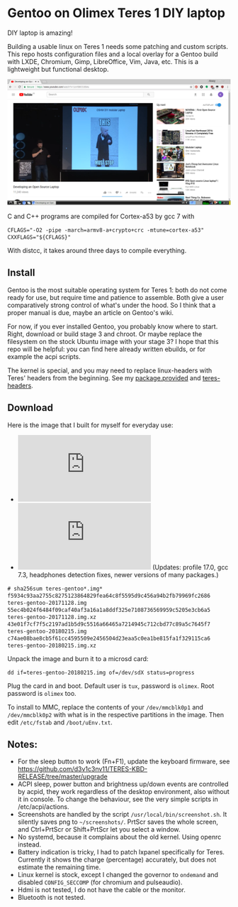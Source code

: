 # Gentoo on Olimex Teres 1 DIY laptop

DIY laptop is amazing!

Building a usable linux on Teres 1 needs some patching and custom scripts. This repo hosts configuration files and a local overlay for a Gentoo build with LXDE, Chromium, Gimp, LibreOffice, Vim, Java, etc. This is a lightweight but functional desktop.

![This must stop!](https://raw.githubusercontent.com/khumarahn/teres1-gentoo/master/screen.1.png)

C and C++ programs are compiled for Cortex-a53 by gcc 7 with
```
CFLAGS="-O2 -pipe -march=armv8-a+crypto+crc -mtune=cortex-a53"
CXXFLAGS="${CFLAGS}"
```
With distcc, it takes around three days to compile everything.

## Install

Gentoo is the most suitable operating system for Teres 1: both do not come ready for use, but require time and patience to assemble. Both give a user comparatively strong control of what's under the hood. So I think that a proper manual is due, maybe an article on Gentoo's wiki.

For now, if you ever installed Gentoo, you probably know where to start. Right, download or build stage 3 and chroot. Or maybe replace the filesystem on the stock Ubuntu image with your stage 3? I hope that this repo will be helpful: you can find here already written ebuilds, or for example the acpi scripts.

The kernel is special, and you may need to replace linux-headers with Teres' headers from the beginning. See my [package.provided](https://github.com/khumarahn/teres1-gentoo/blob/master/etc/portage/profile/package.provided) and [teres-headers](https://github.com/khumarahn/teres1-gentoo/tree/master/usr/local/portage/sys-kernel/teres-headers).

## Download

Here is the image that I built for myself for everyday use:
* ![torrent](https://github.com/khumarahn/teres1-gentoo/raw/master/teres-gentoo-20171128.img.xz.torrent)
* ![torrent](https://github.com/khumarahn/teres1-gentoo/raw/master/teres-gentoo-20180215.img.xz.torrent) (Updates: profile 17.0, gcc 7.3, headphones detection fixes, newer versions of many packages.)
```
# sha256sum teres-gentoo*.img*
f5934c93aa2755c8275123864829fea64c8f5595d9c456a94b2fb79969fc2686  teres-gentoo-20171128.img
55ec4b024f6484f09caf40af3a16a1a8ddf325e7108736569959c5205e3cb6a5  teres-gentoo-20171128.img.xz
43e01f7cf7f5c2197ad1b5d9c5516a66465a7214945c712cbd77c89a5c7645f7  teres-gentoo-20180215.img
c74ae08bae8cb5f61cc4595509e2456504d23eaa5c0ea1be815fa1f329115ca6  teres-gentoo-20180215.img.xz
```

Unpack the image and burn it to a microsd card:
```
dd if=teres-gentoo-20180215.img of=/dev/sdX status=progress
```
Plug the card in and boot. Default user is `tux`, password is `olimex`. Root password is `olimex` too.

To install to MMC, replace the contents of your `/dev/mmcblk0p1` and `/dev/mmcblk0p2` with what is in the respective partitions in the image. Then edit `/etc/fstab` and `/boot/uEnv.txt`.

## Notes:
* For the sleep button to work (Fn+F1), update the keyboard firmware, see https://github.com/d3v1c3nv11/TERES-KBD-RELEASE/tree/master/upgrade
* ACPI sleep, power button and brightness up/down events are controlled by acpid, they work regardless of the desktop environment, also without it in console. To change the behaviour, see the very simple scripts in /etc/acpi/actions.
* Screenshots are handled by the script `/usr/local/bin/screenshot.sh`. It silently saves png to `~/screenshots/`. PrtScr saves the whole screen, and Ctrl+PrtScr or Shift+PrtScr let you select a window.
* No systemd, because it complains about the old kernel. Using openrc instead.
* Battery indication is tricky, I had to patch lxpanel specifically for Teres. Currently it shows the charge (percentage) accurately, but does not estimate the remaining time.
* Linux kernel is stock, except I changed the governor to `ondemand` and disabled `CONFIG_SECCOMP` (for chromium and pulseaudio).
* Hdmi is not tested, I do not have the cable or the monitor.
* Bluetooth is not tested.
